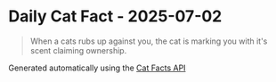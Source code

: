 # Daily Cat Fact - 2025-07-02

> When a cats rubs up against you, the cat is marking you with it's scent claiming ownership.

Generated automatically using the [Cat Facts API](https://catfact.ninja)
